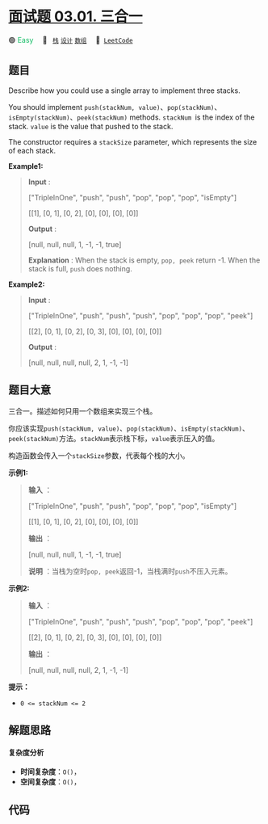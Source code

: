 # [面试题 03.01. 三合一](https://leetcode.cn/problems/three-in-one-lcci)

🟢 <font color=#15bd66>Easy</font>&emsp; 🔖&ensp; [`栈`](/outline/tag/stack.md) [`设计`](/outline/tag/design.md) [`数组`](/outline/tag/array.md)&emsp; 🔗&ensp;[`LeetCode`](https://leetcode.cn/problems/three-in-one-lcci)

## 题目

Describe how you could use a single array to implement three stacks.

You should implement `push(stackNum,
value)`、`pop(stackNum)`、`isEmpty(stackNum)`、`peek(stackNum)` methods.
`stackNum `is the index of the stack. `value` is the value that pushed to the
stack.

The constructor requires a `stackSize` parameter, which represents the size of
each stack.

**Example1:**

> 
> 
> 
> 
> 
> **Input** : 
> 
> ["TripleInOne", "push", "push", "pop", "pop", "pop", "isEmpty"]
> 
> [[1], [0, 1], [0, 2], [0], [0], [0], [0]]
> 
> **Output** : 
> 
> [null, null, null, 1, -1, -1, true]
> 
> **Explanation** : When the stack is empty, `pop, peek` return -1. When the stack is full, `push` does nothing.

**Example2:**

> 
> 
> 
> 
> 
> **Input** : 
> 
> ["TripleInOne", "push", "push", "push", "pop", "pop", "pop", "peek"]
> 
> [[2], [0, 1], [0, 2], [0, 3], [0], [0], [0], [0]]
> 
> **Output** : 
> 
> [null, null, null, null, 2, 1, -1, -1]
> 
> 


## 题目大意

三合一。描述如何只用一个数组来实现三个栈。

你应该实现`push(stackNum,
value)`、`pop(stackNum)`、`isEmpty(stackNum)`、`peek(stackNum)`方法。`stackNum`表示栈下标，`value`表示压入的值。

构造函数会传入一个`stackSize`参数，代表每个栈的大小。

**示例1:**

> 
> 
> 
> 
> 
> **输入** ：
> 
> ["TripleInOne", "push", "push", "pop", "pop", "pop", "isEmpty"]
> 
> [[1], [0, 1], [0, 2], [0], [0], [0], [0]]
> 
> **输出** ：
> 
> [null, null, null, 1, -1, -1, true]
> 
> **说明** ：当栈为空时`pop, peek`返回-1，当栈满时`push`不压入元素。
> 
> 

**示例2:**

> 
> 
> 
> 
> 
> **输入** ：
> 
> ["TripleInOne", "push", "push", "push", "pop", "pop", "pop", "peek"]
> 
> [[2], [0, 1], [0, 2], [0, 3], [0], [0], [0], [0]]
> 
> **输出** ：
> 
> [null, null, null, null, 2, 1, -1, -1]
> 
> 



**提示：**

  * `0 <= stackNum <= 2`


## 解题思路

#### 复杂度分析

- **时间复杂度**：`O()`，
- **空间复杂度**：`O()`，

## 代码

```javascript

```